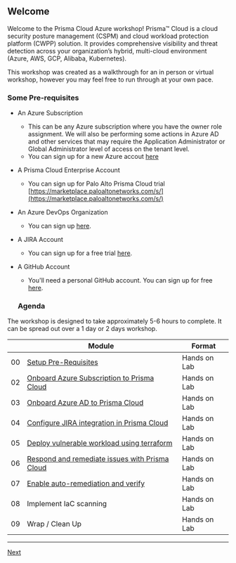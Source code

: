 ## Welcome

Welcome to the Prisma Cloud Azure workshop! Prisma™ Cloud is a cloud security posture management (CSPM) and cloud workload protection platform (CWPP) solution. It provides comprehensive visibility and threat detection across your organization’s hybrid, multi-cloud environment (Azure, AWS, GCP, Alibaba, Kubernetes). 

This workshop was created as a walkthrough for an in person or virtual workshop, however you may feel free to run through at your own pace.
### Some Pre-requisites

* An Azure Subscription
  * This can be any Azure subscription where you have the owner role assignment. We will also be performing some actions in Azure AD and other services that may require the Application Administrator or Global Administrator level of access on the tenant level.
  * You can sign up for a new Azure accout [here](https://bit.ly/azure-free-sub-trial)

* A Prisma Cloud Enterprise Account
  * You can sign up for Palo Alto Prisma Cloud trial [https://marketplace.paloaltonetworks.com/s/](https://marketplace.paloaltonetworks.com/s/)

* An Azure DevOps Organization
  * You can sign up [here](https://app.vsaex.visualstudio.com/).

* A JIRA Account
  * You can sign up for a free trial [here](https://www.atlassian.com/software/jira/free).

* A GitHub Account
  * You'll need a personal GitHub account. You can sign up for free [here](https://github.com/join).

  ### Agenda

The workshop is designed to take approximately 5-6 hours to complete. It can be spread out over a 1 day or 2 days workshop.

|    | Module                   | Format       |
|----|--------------------------|--------------|
| 00 | [Setup Pre-Requisites](walkthroughs/0-prerequisites.md)                         | Hands on Lab |
| 02 | [Onboard Azure Subscription to Prisma Cloud](walkthroughs/1-onboard-azure-sub.md) | Hands on Lab |
| 03 | [Onboard Azure AD to Prisma Cloud](walkthroughs/2-onboard-azure-ad.md)                | Hands on Lab |
| 04 | [Configure JIRA integration in Prisma Cloud](walkthroughs/3-jira-integration.md) | Hands on Lab |
| 05 | [Deploy vulnerable workload using terraform](walkthroughs/4-deploy-vulnearble-workload.md) | Hands on Lab |
| 06 | [Respond and remediate issues with Prisma Cloud](walkthroughs/5-respond-and-remediate.md)  | Hands on Lab |
| 07 | [Enable auto-remediation and verify](walkthroughs/6-configure-auto-remediation.md) | Hands on Lab |
| 08 | Implement IaC scanning    | Hands on Lab |
| 09 | Wrap / Clean Up     | Hands on Lab |
----

[Next](full/1-create-aro-cluster.md)
